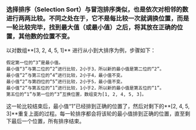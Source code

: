 ### 选择排序（Selection Sort）与冒泡排序类似，也是依次对相邻的数进行两两比较。不同之处在于，它不是每比较一次就调换位置，而是一轮比较完毕，找到最大值（或最小值）之后，将其放在正确的位置，其他数的位置不变。

以对数组**[3, 2, 4, 5, 1]** 进行从小到大排序为例，步骤如下：

	假定第一位的“3”是最小值。
	最小值“3”与第二位的“2”进行比较，2小于3，所以新的最小值是第二位的“2”。
	最小值“2”与第三位的“4”进行比较，2小于4，最小值不变。
	最小值“2”与第四位的“5”进行比较，2小于5，最小值不变。
	最小值“2”与第五位的“1”进行比较，1小于2，所以新的最小值是第五位的“1”。
	第五位的“1”与第一位的“3”互换位置，数组变为[1, 2, 4, 5, 3]。

这一轮比较结束后，最小值“1”已经排到正确的位置了，然后对剩下的**[2, 4, 5, 3]**重复上面的过程。每一轮排序都会将该轮的最小值排到正确的位置，直至剩下最后一个位置，所有排序结束。